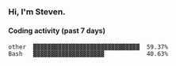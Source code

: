 ### Hi, I'm Steven.

#### Coding activity (past 7 days)
```
other  ▓▓▓▓▓▓▓▓▓▓▓▓▓▓▓▓▓▓▓▓▓▓▓▓▓▓▓▓▓▓  59.37%
Bash   ▓▓▓▓▓▓▓▓▓▓▓▓▓▓▓▓▓▓▓▓            40.63%
```
